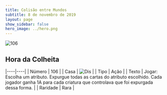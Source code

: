 ```yaml
---
title: Colisão entre Mundos
subtitle: 8 de novembro de 2019
layout: page
show_sidebar: false
hero_image: ../hero.png
---
```


![106](https://cdn.keyforgegame.com/media/card_front/pt/452_106_8G354VHGGMMF_pt.png)

## Hora da Colheita

|----|----|
| Número | 106 |
| Casa | ![Dis](https://archonarcana.com/images/thumb/e/e8/Dis.png/22px-Dis.png "Dis") |
| Tipo | Ação |
| Texto | Jogar: Escolha um atributo. Expurgue todas as cartas do atributo escolhido. Cada jogador ganha 1A para cada criatura que controlava que foi expurgada dessa forma. |
| Raridade | Rara |
